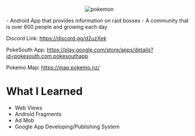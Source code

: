 <p align="center"
  <a href="https://imgbb.com/"><img src="https://i.ibb.co/qY815v5/pokemon.png" alt="pokemon" border="0"></a>
</p>
  - Android App that provides information on raid bosses
  - A community that is over 600 people and growing each day

Discord Link: https://discord.gg/d2uzXek

PokeSouth App: https://play.google.com/store/apps/details?id=pokesouth.com.pokesouthapp

Pokemo Map: https://map.pokemo.nz/

# What I Learned
- Web Views
- Android Fragments
- Ad Mob
- Google App Developing/Publishing System

